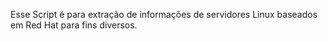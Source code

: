 Esse Script é para extração de informações de servidores Linux baseados em Red Hat para fins diversos.
